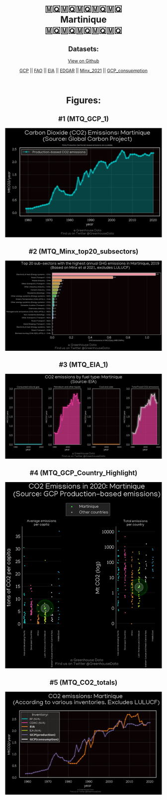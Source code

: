 
<center>
<h1 align="center">
🇲🇶🇲🇶🇲🇶🇲🇶🇲🇶
<br>
Martinique
<br>
🇲🇶🇲🇶🇲🇶🇲🇶🇲🇶
</h1>
<h2>Datasets:</h2>
<p><a href="https://github.com/dquintani/GreenhouseData/tree/master/country_data/MTQ_Martinique/data">View on Github</a>
<br></p><p><a href="data/MTQ_GCP.csv">GCP</a> || <a href="data/MTQ_FAO.csv">FAO</a> || <a href="data/MTQ_EIA.csv">EIA</a> || <a href="data/MTQ_EDGAR.csv">EDGAR</a> || <a href="data/MTQ_Minx_2021.csv">Minx_2021</a> || <a href="data/MTQ_GCP_consupmption.csv">GCP_consupmption</a></p><p><br></p>
<h1>Figures:</h1><h2>#1 (MTQ_GCP_1)</h2>
<p><img alt="" src="figures/MTQ_GCP_1.png" /></p><h2>#2 (MTQ_Minx_top20_subsectors)</h2>
<p><img alt="" src="figures/MTQ_Minx_top20_subsectors.png" /></p><h2>#3 (MTQ_EIA_1)</h2>
<p><img alt="" src="figures/MTQ_EIA_1.png" /></p><h2>#4 (MTQ_GCP_Country_Highlight)</h2>
<p><img alt="" src="figures/MTQ_GCP_Country_Highlight.png" /></p><h2>#5 (MTQ_CO2_totals)</h2>
<p><img alt="" src="figures/MTQ_CO2_totals.png" /></p>